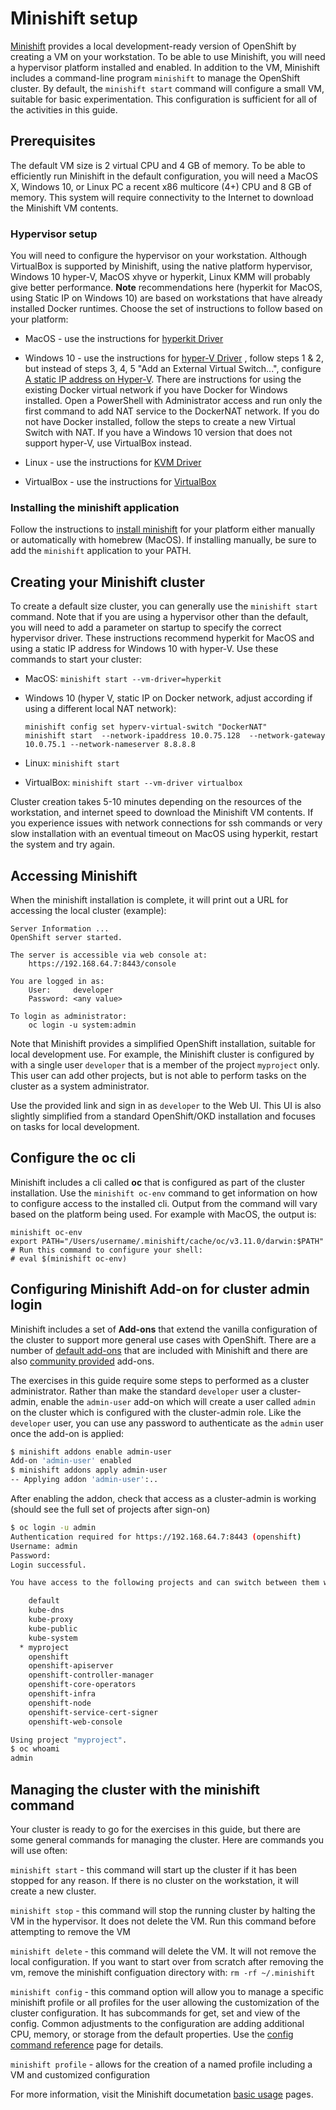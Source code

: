 # Minishift setup

[Minishift](https://docs.okd.io/latest/minishift/index.html) provides a local development-ready version of OpenShift by creating a VM on your workstation. To be able to use Minishift, you will need a hypervisor platform installed and enabled. In addition to the VM, Minishift includes a command-line program `minishift` to manage the OpenShift cluster. By default, the `minishift start` command will configure a small VM, suitable for basic experimentation. This configuration is sufficient for all of the activities in this guide.

## Prerequisites

The default VM size is 2 virtual CPU and 4 GB of memory. To be able to efficiently run Minishift in the default configuration, you will need a MacOS X, Windows 10, or Linux PC a recent x86 multicore (4+) CPU and 8 GB of memory. This system will require connectivity to the Internet to download the Minishift VM contents.

### Hypervisor setup

You will need to configure the hypervisor on your workstation. Although VirtualBox is supported by Minishift, using the native platform hypervisor, Windows 10 hyper-V, MacOS xhyve or hyperkit, Linux KMM will probably give better performance. **Note** recommendations here (hyperkit for MacOS, using Static IP on Windows 10) are based on workstations that have already installed Docker runtimes. Choose the set of instructions to follow based on your platform:

* MacOS - use the instructions for [hyperkit Driver](https://docs.okd.io/latest/minishift/getting-started/setting-up-virtualization-environment.html#setting-up-hyperkit-driver)

* Windows 10 - use the instructions for [hyper-V Driver](https://docs.okd.io/latest/minishift/getting-started/setting-up-virtualization-environment.html#for-windows) , follow steps 1 & 2, but instead of steps 3, 4, 5 "Add an External Virtual Switch...", configure [A static IP address on Hyper-V](https://docs.okd.io/latest/minishift/using/static-ip.html#static-ip-hyperv). There are instructions for using the existing Docker virtual network if you have Docker for Windows installed. Open a PowerShell with Administrator access and run only the first command to add NAT service to the DockerNAT network. If you do not have Docker installed, follow the steps to create a new Virtual Switch with NAT. If you have a Windows 10 version that does not support hyper-V, use VirtualBox instead.

* Linux - use the instructions for [KVM Driver](https://docs.okd.io/latest/minishift/getting-started/setting-up-virtualization-environment.html#for-linux)

* VirtualBox - use the instructions for [VirtualBox](https://docs.okd.io/latest/minishift/getting-started/setting-up-virtualization-environment.html#setting-up-virtualbox-driver)

### Installing the minishift application

Follow the instructions to [install minishift](https://docs.okd.io/latest/minishift/getting-started/installing.html) for your platform either manually or automatically with homebrew (MacOS). If installing manually, be sure to add the `minishift` application to your PATH.

## Creating your Minishift cluster

To create a default size cluster, you can generally use the `minishift start` command. Note that if you are using a hypervisor other than the default, you will need to add a parameter on startup to specify the correct hypervisor driver. These instructions recommend hyperkit for MacOS and using a static IP address for Windows 10 with hyper-V. Use these commands to start your cluster:

* MacOS: `minishift start --vm-driver=hyperkit`

* Windows 10 (hyper V, static IP on Docker network, adjust according if using a different local NAT network):

    ```text
    minishift config set hyperv-virtual-switch "DockerNAT"
    minishift start  --network-ipaddress 10.0.75.128  --network-gateway 10.0.75.1 --network-nameserver 8.8.8.8
    ```

* Linux: `minishift start`

* VirtualBox: `minishift start --vm-driver virtualbox`

Cluster creation takes 5-10 minutes depending on the resources of the workstation, and internet speed to download the Minishift VM contents. If you experience issues with network connections for ssh commands or very slow installation with an eventual timeout on MacOS using hyperkit, restart the system and try again.

## Accessing Minishift

When the minishift installation is complete, it will print out a URL for accessing the local cluster (example):

```text
Server Information ...
OpenShift server started.

The server is accessible via web console at:
    https://192.168.64.7:8443/console

You are logged in as:
    User:     developer
    Password: <any value>

To login as administrator:
    oc login -u system:admin
```

Note that Minishift provides a simplified OpenShift installation, suitable for local development use. For example, the Minishift cluster is configured by with a single user `developer` that is a member of the project `myproject` only. This user can add other projects, but is not able to perform tasks on the cluster as a system administrator.

Use the provided link and sign in as `developer` to the Web UI. This UI is also slightly simplified from a standard OpenShift/OKD installation and focuses on tasks for local development.

## Configure the oc cli

Minishift includes a cli called **oc** that is configured as part of the cluster installation. Use the `minishift oc-env` command to get information on how to configure access to the installed cli. Output from the command will vary based on the platform being used. For example with MacOS, the output is:

```text
minishift oc-env
export PATH="/Users/username/.minishift/cache/oc/v3.11.0/darwin:$PATH"
# Run this command to configure your shell:
# eval $(minishift oc-env)
```

## Configuring Minishift Add-on for cluster admin login

Minishift includes a set of **Add-ons** that extend the vanilla configuration of the cluster to support more general use cases with OpenShift. There are a number of [default add-ons](https://docs.okd.io/latest/minishift/using/addons.html#default-addons) that are included with Minishift and there are also [community provided](https://github.com/minishift/minishift-addons/tree/master/add-ons) add-ons.

The exercises in this guide require some steps to performed as a cluster administrator. Rather than make the standard `developer` user a cluster-admin, enable the `admin-user` add-on which will create a user called `admin` on the cluster which is configured with the cluster-admin role. Like the `developer` user, you can use any password to authenticate as the `admin` user once the add-on is applied:

```bash
$ minishift addons enable admin-user
Add-on 'admin-user' enabled
$ minishift addons apply admin-user
-- Applying addon 'admin-user':..
```

After enabling the addon, check that access as a cluster-admin is working (should see the full set of projects after sign-on)

```bash
$ oc login -u admin
Authentication required for https://192.168.64.7:8443 (openshift)
Username: admin
Password:
Login successful.

You have access to the following projects and can switch between them with 'oc project <projectname>':

    default
    kube-dns
    kube-proxy
    kube-public
    kube-system
  * myproject
    openshift
    openshift-apiserver
    openshift-controller-manager
    openshift-core-operators
    openshift-infra
    openshift-node
    openshift-service-cert-signer
    openshift-web-console

Using project "myproject".
$ oc whoami
admin
```

## Managing the cluster with the minishift command

Your cluster is ready to go for the exercises in this guide, but there are some general commands for managing the cluster. Here are commands you will use often:

`minishift start` - this command will start up the cluster if it has been stopped for any reason. If there is no cluster on the workstation, it will create a new cluster.

`minishift stop` - this command will stop the running cluster by halting the VM in the hypervisor. It does not delete the VM. Run this command before attempting to remove the VM

`minishift delete` - this command will delete the VM. It will not remove the local configuration. If you want to start over from scratch after removing the vm, remove the minishift configuation directory with: `rm -rf ~/.minishift`

`minishift config` - this command option will allow you to manage a specific minishift profile or all profiles for the user allowing the customization of the cluster configuration. It has subcommands for get, set and view of the config. Common adjustments to the configuration are adding additional CPU, memory, or storage from the default properties. Use the [config command reference](https://docs.okd.io/latest/minishift/command-ref/minishift_config.html) page for details.

`minishift profile` - allows for the creation of a named profile including a VM and customized configuration

For more information, visit the Minishift documetation [basic usage](https://docs.okd.io/latest/minishift/using/basic-usage.html) pages.
